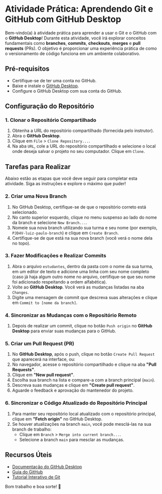 # Atividade Prática: Aprendendo Git e GitHub com GitHub Desktop

Bem-vindo(a) à atividade prática para aprender a usar o Git e o GitHub com o **GitHub Desktop**! Durante esta atividade, você irá explorar conceitos fundamentais como **branches**, **commits**, **checkouts**, **merges** e **pull requests** (PRs). O objetivo é proporcionar uma experiência prática de como o versionamento de código funciona em um ambiente colaborativo.

## Pré-requisitos

- Certifique-se de ter uma conta no GitHub.
- Baixe e instale o [GitHub Desktop](https://desktop.github.com/).
- Configure o GitHub Desktop com sua conta do GitHub.

## Configuração do Repositório

### 1. Clonar o Repositório Compartilhado

1. Obtenha a URL do repositório compartilhado (fornecida pelo instrutor).
2. Abra o **GitHub Desktop**.
3. Clique em `File` > `Clone Repository...`.
4. Na aba `URL`, cole a URL do repositório compartilhado e selecione o local onde deseja salvar o projeto no seu computador. Clique em `Clone`.

## Tarefas para Realizar

Abaixo estão as etapas que você deve seguir para completar esta atividade. Siga as instruções e explore o máximo que puder!

### 2. Criar uma Nova Branch

1. No GitHub Desktop, certifique-se de que o repositório correto está selecionado.
2. No canto superior esquerdo, clique no menu suspenso ao lado do nome da branch e selecione `New Branch...`.
3. Nomeie sua nova branch utilizando sua turma e seu nome (por exemplo, `PJD4V-luiz-paulo-branch`) e clique em `Create Branch`.
4. Certifique-se de que está na sua nova branch (você verá o nome dela no topo).

### 3. Fazer Modificações e Realizar Commits

1. Abra o arquivo `estudantes`, dentro da pasta com o nome da sua turma, em um editor de texto e adicione uma linha com seu nome completo (caso já haja algum outro nome no arquivo, certifique-se que seu nome foi adicionado respeitando a ordem alfabética).
2. Volte ao **GitHub Desktop**. Você verá as mudanças listadas na aba `Changes`.
3. Digite uma mensagem de commit que descreva suas alterações e clique em `Commit to [nome da branch]`.

### 4. Sincronizar as Mudanças com o Repositório Remoto

1. Depois de realizar um commit, clique no botão `Push origin` no **GitHub Desktop** para enviar suas mudanças para o GitHub.

### 5. Criar um Pull Request (PR)

1. No **GitHub Desktop**, após o push, clique no botão `Create Pull Request` que aparecerá na interface, ou:
2. No navegador, acesse o repositório compartilhado e clique na aba **"Pull Requests"**.
3. Clique em **"New pull request"**.
4. Escolha sua branch na lista e compare-a com a branch principal (`main`).
5. Descreva suas mudanças e clique em **"Create pull request"**.
6. Aguarde o feedback e aprovação do mantenedor do projeto.

### 6. Sincronizar o Código Atualizado do Repositório Principal

1. Para manter seu repositório local atualizado com o repositório principal, clique em **"Fetch origin"** no GitHub Desktop.
2. Se houver atualizações na branch `main`, você pode mesclá-las na sua branch de trabalho:
   - Clique em `Branch` > `Merge into current branch...`.
   - Selecione a branch `main` para mesclar as mudanças.

## Recursos Úteis

- [Documentação do GitHub Desktop](https://docs.github.com/en/desktop)
- [Guia do GitHub](https://guides.github.com/activities/hello-world/)
- [Tutorial Interativo de Git](https://learngitbranching.js.org/)

Bom trabalho e boa sorte! 🚀
